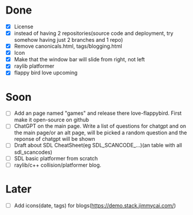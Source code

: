 # Done
- [x] License
- [x] instead of having 2 repositories(source code and deployment, try somehow having just 2 branches and 1 repo)
- [x] Remove canonicals.html, tags/blogging.html
- [x] Icon
- [x] Make that the window bar will slide from right, not left
- [x] raylib platformer
- [x] flappy bird love upcoming

# Soon
- [ ] Add an page named "games" and release there love-flappybird. First make it open-source on github
- [ ] ChatGPT on the main page. Write a list of questions for chatgpt and on the main page/or an alt page, will be picked a random question and the reponse of chatgpt will be shown 
- [ ] Draft about SDL CheatSheet(eg SDL_SCANCODE_...)(an table with all sdl_scancodes)
- [ ] SDL basic platformer from scratch
- [ ] raylib/c++ collision/platformer blog.

# Later
- [ ] Add icons(date, tags) for blogs(https://demo.stack.jimmycai.com/)
